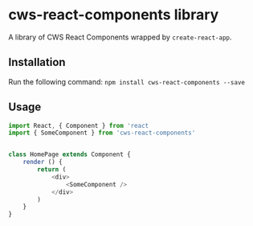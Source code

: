 # cws-react-components library
A library of CWS React Components wrapped by `create-react-app`.

## Installation
Run the following command:
`npm install cws-react-components --save`

## Usage

```js
import React, { Component } from 'react
import { SomeComponent } from 'cws-react-components'


class HomePage extends Component {
    render () {
        return (
            <div>
                <SomeComponent />
            </div>
        )
    }
}
```